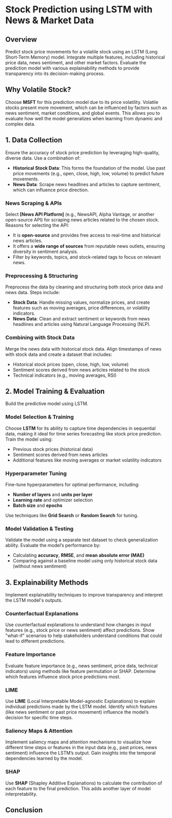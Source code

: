# Stock Prediction using LSTM with News & Market Data

## Overview

Predict stock price movements for a volatile stock using an LSTM (Long Short-Term Memory) model. Integrate multiple features, including historical price data, news sentiment, and other market factors. Evaluate the prediction model with various explainability methods to provide transparency into its decision-making process.

## Why Volatile Stock?

Choose **MSFT** for this prediction model due to its price volatility. Volatile stocks present more movement, which can be influenced by factors such as news sentiment, market conditions, and global events. This allows you to evaluate how well the model generalizes when learning from dynamic and complex data.

## 1. Data Collection

Ensure the accuracy of stock price prediction by leveraging high-quality, diverse data. Use a combination of:

- **Historical Stock Data**: This forms the foundation of the model. Use past price movements (e.g., open, close, high, low, volume) to predict future movements.
- **News Data**: Scrape news headlines and articles to capture sentiment, which can influence price direction.

### News Scraping & APIs

Select **[News API Platform]** (e.g., NewsAPI, Alpha Vantage, or another open-source API) for scraping news articles related to the chosen stock. Reasons for selecting the API:
- It is **open-source** and provides free access to real-time and historical news articles.
- It offers a **wide range of sources** from reputable news outlets, ensuring diversity in sentiment analysis.
- Filter by keywords, topics, and stock-related tags to focus on relevant news.

### Preprocessing & Structuring

Preprocess the data by cleaning and structuring both stock price data and news data. Steps include:
- **Stock Data**: Handle missing values, normalize prices, and create features such as moving averages, price differences, or volatility indicators.
- **News Data**: Clean and extract sentiment or keywords from news headlines and articles using Natural Language Processing (NLP).

### Combining with Stock Data

Merge the news data with historical stock data. Align timestamps of news with stock data and create a dataset that includes:
- Historical stock prices (open, close, high, low, volume)
- Sentiment scores derived from news articles related to the stock
- Technical indicators (e.g., moving averages, RSI)

## 2. Model Training & Evaluation

Build the predictive model using LSTM.

### Model Selection & Training

Choose **LSTM** for its ability to capture time dependencies in sequential data, making it ideal for time series forecasting like stock price prediction. Train the model using:
- Previous stock prices (historical data)
- Sentiment scores derived from news articles
- Additional features like moving averages or market volatility indicators

### Hyperparameter Tuning

Fine-tune hyperparameters for optimal performance, including:
- **Number of layers** and **units per layer**
- **Learning rate** and optimizer selection
- **Batch size** and **epochs**

Use techniques like **Grid Search** or **Random Search** for tuning.

### Model Validation & Testing

Validate the model using a separate test dataset to check generalization ability. Evaluate the model’s performance by:
- Calculating **accuracy**, **RMSE**, and **mean absolute error (MAE)**
- Comparing against a baseline model using only historical stock data (without news sentiment)

## 3. Explainability Methods

Implement explainability techniques to improve transparency and interpret the LSTM model's outputs.

### Counterfactual Explanations

Use counterfactual explanations to understand how changes in input features (e.g., stock price or news sentiment) affect predictions. Show "what-if" scenarios to help stakeholders understand conditions that could lead to different predictions.

### Feature Importance

Evaluate feature importance (e.g., news sentiment, price data, technical indicators) using methods like feature permutation or SHAP. Determine which features influence stock price predictions most.

### LIME

Use **LIME** (Local Interpretable Model-agnostic Explanations) to explain individual predictions made by the LSTM model. Identify which features (like news sentiment or past price movement) influence the model’s decision for specific time steps.

### Saliency Maps & Attention

Implement saliency maps and attention mechanisms to visualize how different time steps or features in the input data (e.g., past prices, news sentiment) influence the LSTM’s output. Gain insights into the temporal dependencies learned by the model.

### SHAP

Use **SHAP** (Shapley Additive Explanations) to calculate the contribution of each feature to the final prediction. This adds another layer of model interpretability.


## Conclusion

<TO DO>
